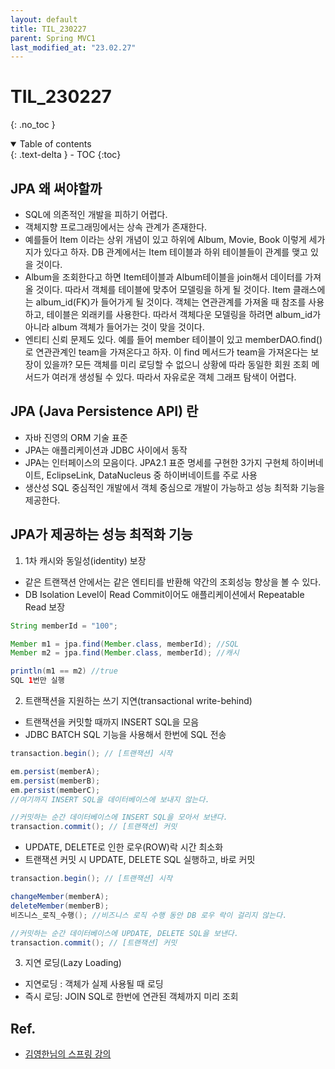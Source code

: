 ```yaml
---
layout: default
title: TIL_230227
parent: Spring MVC1
last_modified_at: "23.02.27"
---
```


# TIL_230227
{: .no_toc }

<details open markdown="block">
  <summary>
    Table of contents
  </summary>
  {: .text-delta }
- TOC
{:toc}
</details>

## JPA 왜 써야할까
- SQL에 의존적인 개발을 피하기 어렵다.
- 객체지향 프로그래밍에서는 상속 관계가 존재한다.
- 예를들어 Item 이라는 상위 개념이 있고 하위에 Album, Movie, Book 이렇게 세가지가 있다고 하자. DB 관계에서는 Item 테이블과 하위 테이블들이 관계를 맺고 있을 것이다.
- Album을 조회한다고 하면 Item테이블과 Album테이블을 join해서 데이터를 가져올 것이다. 따라서 객체를 테이블에 맞추어 모델링을 하게 될 것이다. Item 클래스에는 album_id(FK)가 들어가게 될 것이다. 객체는 연관관계를 가져올 때 참조를 사용하고, 테이블은 외래키를 사용한다. 따라서 객체다운 모델링을 하려면 album_id가 아니라 album 객체가 들어가는 것이 맞을 것이다.
- 엔티티 신뢰 문제도 있다. 예를 들어 member 테이블이 있고 memberDAO.find()로 연관관계인 team을 가져온다고 하자. 이 find 메서드가 team을 가져온다는 보장이 있을까? 모든 객체를 미리 로딩할 수 없으니 상황에 따라 동일한 회원 조회 메서드가 여러개 생성될 수 있다. 따라서 자유로운 객체 그래프 탐색이 어렵다.

## JPA (Java Persistence API) 란
- 자바 진영의 ORM 기술 표준
- JPA는 애플리케이션과 JDBC 사이에서 동작
- JPA는 인터페이스의 모음이다. JPA2.1 표준 명세를 구현한 3가지 구현체 하이버네이트, EclipseLink, DataNucleus 중 하이버네이트를 주로 사용
- 생산성 SQL 중심적인 개발에서 객체 중심으로 개발이 가능하고 성능 최적화 기능을 제공한다.

## JPA가 제공하는 성능 최적화 기능
1. 1차 캐시와 동일성(identity) 보장
  - 같은 트랜잭션 안에서는 같은 엔티티를 반환해 약간의 조회성능 향상을 볼 수 있다.
  - DB Isolation Level이 Read Commit이어도 애플리케이션에서 Repeatable Read 보장

  ```java
  String memberId = "100";

  Member m1 = jpa.find(Member.class, memberId); //SQL
  Member m2 = jpa.find(Member.class, memberId); //캐시

  println(m1 == m2) //true
  SQL 1번만 실행
  ```
2. 트랜잭션을 지원하는 쓰기 지연(transactional write-behind) 
  - 트랜잭션을 커밋할 때까지 INSERT SQL을 모음
  - JDBC BATCH SQL 기능을 사용해서 한번에 SQL 전송 

  ```java
  transaction.begin(); // [트랜잭션] 시작

  em.persist(memberA);
  em.persist(memberB);
  em.persist(memberC);
  //여기까지 INSERT SQL을 데이터베이스에 보내지 않는다.

  //커밋하는 순간 데이터베이스에 INSERT SQL을 모아서 보낸다.
  transaction.commit(); // [트랜잭션] 커밋
  ```

  - UPDATE, DELETE로 인한 로우(ROW)락 시간 최소화
  - 트랜잭션 커밋 시 UPDATE, DELETE SQL 실행하고, 바로 커밋 

   ```java
  transaction.begin(); // [트랜잭션] 시작

  changeMember(memberA);
  deleteMember(memberB);
  비즈니스_로직_수행(); //비즈니스 로직 수행 동안 DB 로우 락이 걸리지 않는다.

  //커밋하는 순간 데이터베이스에 UPDATE, DELETE SQL을 보낸다.
  transaction.commit(); // [트랜잭션] 커밋
   ```

3. 지연 로딩(Lazy Loading)
  - 지연로딩 : 객체가 실제 사용될 때 로딩
  - 즉시 로딩: JOIN SQL로 한번에 연관된 객체까지 미리 조회



## Ref.
- <a href="https://www.inflearn.com/course/%EC%8A%A4%ED%94%84%EB%A7%81-mvc-2/dashboard">김영한님의 스프링 강의</a>
